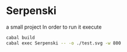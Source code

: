 # Serpenski
a small project
In order to run it execute
```bash
cabal build
cabal exec Serpenski -- -o ./test.svg -w 800
```
